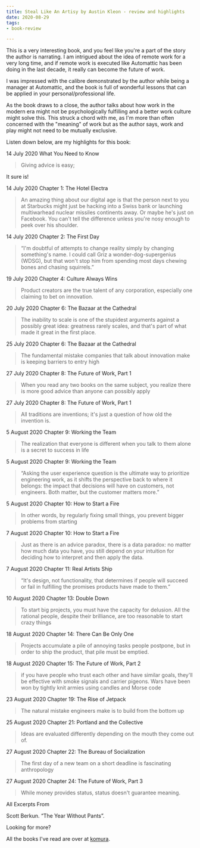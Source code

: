 ```yaml
---
title: Steal Like An Artisy by Austin Kleon - review and highlights
date: 2020-08-29
tags:
- book-review

---
```

This is a very interesting book, and you feel like you're a part of the story the author is narrating. I am intrigued about the idea of remote work for a very long time, and if remote work is executed like Automattic has been doing in the last decade, it really can become the future of work.

I was impressed with the calibre demonstrated by the author while being a manager at Automattic, and the book is full of wonderful lessons that can be applied in your personal/professional life.

As the book draws to a close, the author talks about how work in the modern era might not be psychologically fulfilling and a better work culture might solve this. This struck a chord with me, as I'm more than often concerned with the "meaning" of work but as the author says, work and play might not need to be mutually exclusive.

Listen down below, are my highlights for this book:

14 July 2020
What You Need to Know

> Giving advice is easy;

It sure is!

14 July 2020
Chapter 1: The Hotel Electra

> An amazing thing about our digital age is that the person next to you at Starbucks might just be hacking into a Swiss bank or launching multiwarhead nuclear missiles continents away. Or maybe he's just on Facebook. You can't tell the difference unless you're nosy enough to peek over his shoulder.

14 July 2020
Chapter 2: The First Day

> “I'm doubtful of attempts to change reality simply by changing something's name. I could call Griz a wonder-dog-supergenius (WDSG), but that won't stop him from spending most days chewing bones and chasing squirrels.”

19 July 2020
Chapter 4: Culture Always Wins

> Product creators are the true talent of any corporation, especially one claiming to bet on innovation.

20 July 2020
Chapter 6: The Bazaar at the Cathedral

> The inability to scale is one of the stupidest arguments against a possibly great idea: greatness rarely scales, and that's part of what made it great in the first place.

25 July 2020
Chapter 6: The Bazaar at the Cathedral

> The fundamental mistake companies that talk about innovation make is keeping barriers to entry high

27 July 2020
Chapter 8: The Future of Work, Part 1

> When you read any two books on the same subject, you realize there is more good advice than anyone can possibly apply

27 July 2020
Chapter 8: The Future of Work, Part 1

> All traditions are inventions; it's just a question of how old the invention is.

5 August 2020
Chapter 9: Working the Team

> The realization that everyone is different when you talk to them alone is a secret to success in life

5 August 2020
Chapter 9: Working the Team

> “Asking the user experience question is the ultimate way to prioritize engineering work, as it shifts the perspective back to where it belongs: the impact that decisions will have on customers, not engineers. Both matter, but the customer matters more.”

5 August 2020
Chapter 10: How to Start a Fire

> In other words, by regularly fixing small things, you prevent bigger problems from starting

7 August 2020
Chapter 10: How to Start a Fire

> Just as there is an advice paradox, there is a data paradox: no matter how much data you have, you still depend on your intuition for deciding how to interpret and then apply the data.

7 August 2020
Chapter 11: Real Artists Ship

> “It's design, not functionality, that determines if people will succeed or fail in fulfilling the promises products have made to them.”

10 August 2020
Chapter 13: Double Down

> To start big projects, you must have the capacity for delusion. All the rational people, despite their brilliance, are too reasonable to start crazy things

18 August 2020
Chapter 14: There Can Be Only One

> Projects accumulate a pile of annoying tasks people postpone, but in order to ship the product, that pile must be emptied.

18 August 2020
Chapter 15: The Future of Work, Part 2

> if you have people who trust each other and have similar goals, they'll be effective with smoke signals and carrier pigeons. Wars have been won by tightly knit armies using candles and Morse code

23 August 2020
Chapter 19: The Rise of Jetpack

> The natural mistake engineers make is to build from the bottom up

25 August 2020
Chapter 21: Portland and the Collective

> Ideas are evaluated differently depending on the mouth they come out of.

27 August 2020
Chapter 22: The Bureau of Socialization

> The first day of a new team on a short deadline is fascinating anthropology

27 August 2020
Chapter 24: The Future of Work, Part 3

> While money provides status, status doesn't guarantee meaning.

All Excerpts From

Scott Berkun. “The Year Without Pants”.

Looking for more?

All the books I've read are over at [komura](/komura).